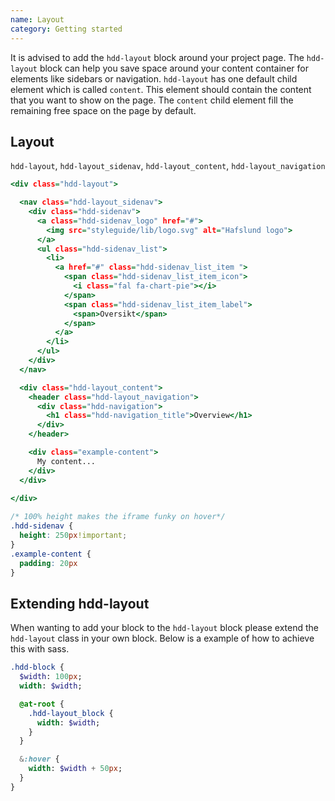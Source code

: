 ```yaml
---
name: Layout
category: Getting started
---
```


It is advised to add the `hdd-layout` block around your project page. The `hdd-layout` block can help you save space around your content container for elements like sidebars or navigation. `hdd-layout` has one default child element which is called `content`. This element should contain the content that you want to show on the page. The `content` child element fill the remaining free space on the page by default.

## Layout
`hdd-layout`, `hdd-layout_sidenav`, `hdd-layout_content`, `hdd-layout_navigation`

```layout.html
<div class="hdd-layout">

  <nav class="hdd-layout_sidenav">
    <div class="hdd-sidenav">
      <a class="hdd-sidenav_logo" href="#">
        <img src="styleguide/lib/logo.svg" alt="Hafslund logo">
      </a>
      <ul class="hdd-sidenav_list">
        <li>
          <a href="#" class="hdd-sidenav_list_item ">
            <span class="hdd-sidenav_list_item_icon">
              <i class="fal fa-chart-pie"></i>
            </span>
            <span class="hdd-sidenav_list_item_label">
              <span>Oversikt</span>
            </span>
          </a>
        </li>
      </ul>
    </div>
  </nav>

  <div class="hdd-layout_content">
    <header class="hdd-layout_navigation">
      <div class="hdd-navigation">
        <h1 class="hdd-navigation_title">Overview</h1>
      </div>
    </header>

    <div class="example-content">
      My content...
    </div>
  </div>
  
</div>
```

```layout.css hidden
/* 100% height makes the iframe funky on hover*/
.hdd-sidenav {
  height: 250px!important;
}
.example-content {
  padding: 20px
}
```

## Extending hdd-layout

When wanting to add your block to the `hdd-layout` block please extend the `hdd-layout` class in your own block.
Below is a example of how to achieve this with sass.


```sass
.hdd-block {
  $width: 100px;
  width: $width;

  @at-root {
    .hdd-layout_block {
      width: $width;
    }
  }

  &:hover {
    width: $width + 50px;
  }
}
```